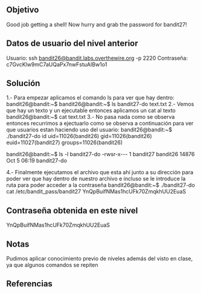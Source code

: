 ## Objetivo
Good job getting a shell! Now hurry and grab the password for bandit27!


## Datos de usuario del nivel anterior

Usuario: ssh bandit26@bandit.labs.overthewire.org -p 2220
Contraseña:  c7GvcKlw9mC7aUQaPx7nwFstuAIBw1o1

## Solución 
1.- Para empezar aplicamos el comando ls para ver que hay dentro:
bandit26@bandit:~$
bandit26@bandit:~$ ls
bandit27-do  text.txt
2.- Vemos que hay un texto y un ejecutable entonces aplicamos un cat al texto 
bandit26@bandit:~$ cat text.txt
3.- No pasa nada como se observa entonces recurrimos a ejectuarlo como se observa a continuación para ver que usuarios estan haciendo uso del usuario:
bandit26@bandit:~$ ./bandit27-do id
uid=11026(bandit26) gid=11026(bandit26) euid=11027(bandit27) groups=11026(bandit26)


bandit26@bandit:~$ ls -l bandit27-do
-rwsr-x--- 1 bandit27 bandit26 14876 Oct  5 06:19 bandit27-do

4.- Finalmente ejecutamos el archivo que esta ahí junto a su dirección para poder ver que hay dentro de nuestro archivo e incluso se le introduce la ruta para poder acceder a la contraseña
bandit26@bandit:~$ ./bandit27-do cat /etc/bandit_pass/bandit27
YnQpBuifNMas1hcUFk70ZmqkhUU2EuaS


## Contraseña obtenida en este nivel 
YnQpBuifNMas1hcUFk70ZmqkhUU2EuaS
## Notas 
Pudimos aplicar conocimiento previo de niveles además del visto en clase, ya que algunos comandos se repiten
## Referencias 
